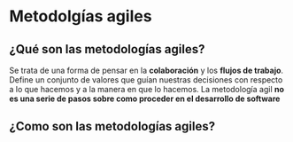 
# Metodolgías agiles

## ¿Qué son las metodologías agiles?

Se trata de una forma de pensar en la **colaboración** y los **flujos de trabajo**.
Define un conjunto de valores que guían nuestras decisiones con respecto a lo que hacemos y a la manera en que lo hacemos. La metodología agil **no es una serie de pasos sobre como proceder en el desarrollo de software**

## ¿Como son las metodologías agiles?

